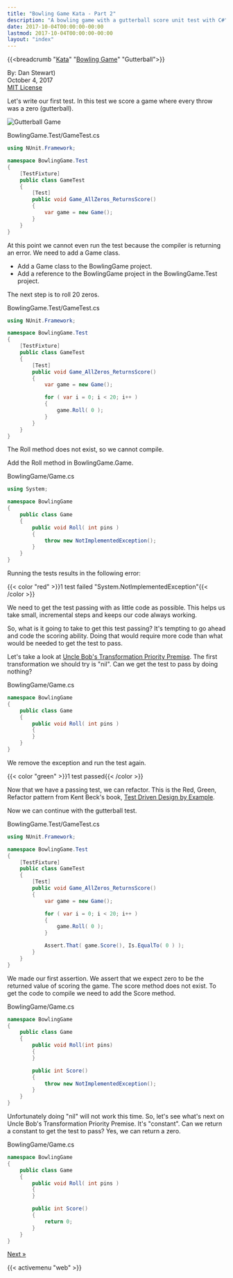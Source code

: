 ```yaml
---
title: "Bowling Game Kata - Part 2"
description: "A bowling game with a gutterball score unit test with C#"
date: 2017-10-04T00:00:00-00:00
lastmod: 2017-10-04T00:00:00-00:00
layout: "index"
---
```


{{<breadcrumb "[Kata](/kata/)" "[Bowling Game](/bowlinggame/)" "Gutterball">}}

By: Dan Stewart)\
October 4, 2017\
[MIT License](https://mit-license.org)

Let's write our first test. In this test we score a game where every throw was a
zero (gutterball).

![Gutterball Game](/images/kata/bowlinggame/gutterball.gif)

BowlingGame.Test/GameTest.cs

```csharp
using NUnit.Framework;

namespace BowlingGame.Test
{
    [TestFixture]
    public class GameTest
    {
        [Test]
        public void Game_AllZeros_ReturnsScore()
        {
            var game = new Game();
        }
    }
}
```
                
At this point we cannot even run the test because the compiler is returning an error.
We need to add a Game class. 

* Add a Game class to the BowlingGame project.
* Add a reference to the BowlingGame project in the BowlingGame.Test project.

The next step is to roll 20 zeros.

BowlingGame.Test/GameTest.cs

```csharp
using NUnit.Framework;

namespace BowlingGame.Test
{
    [TestFixture]
    public class GameTest
    {
        [Test]
        public void Game_AllZeros_ReturnsScore()
        {
            var game = new Game();

            for ( var i = 0; i < 20; i++ )
            {
                game.Roll( 0 );
            }
        }
    }
}
```
        
The Roll method does not exist, so we cannot compile.

Add the Roll method in BowlingGame.Game.

BowlingGame/Game.cs

```csharp
using System;

namespace BowlingGame
{
    public class Game
    {
        public void Roll( int pins )
        {
            throw new NotImplementedException();
        }
    }
}
```
        
Running the tests results in the following error:

{{< color "red" >}}1 test failed "System.NotImplementedException"{{< /color >}}

We need to get the test passing with as little code as possible. This helps us take
small, incremental steps and keeps our code always working.

So, what is it going to take to get this test passing? It's tempting to go ahead
and code the scoring ability. Doing that would require more code than what would
be needed to get the test to pass.

Let's take a look at 
[Uncle Bob's Transformation Priority Premise](https://8thlight.com/blog/uncle-bob/2013/05/27/TheTransformationPriorityPremise.html). 
The first transformation we should try is "nil". Can we get the test to pass by doing nothing?

BowlingGame/Game.cs

```csharp
namespace BowlingGame
{
    public class Game
    {
        public void Roll( int pins )
        {
        }
    }
}
```
        
We remove the exception and run the test again.

{{< color "green" >}}1 test passed{{< /color >}} 

Now that we have a passing test, we can refactor. This is the Red, Green, Refactor
pattern from Kent Beck's book, 
[Test Driven Design by Example](https://www.amazon.com/Test-Driven-Development-Kent-Beck/dp/0321146530/).

Now we can continue with the gutterball test.

BowlingGame.Test/GameTest.cs

```csharp
using NUnit.Framework;

namespace BowlingGame.Test
{
    [TestFixture]
    public class GameTest
    {
        [Test]
        public void Game_AllZeros_ReturnsScore()
        {
            var game = new Game();

            for ( var i = 0; i < 20; i++ )
            {
                game.Roll( 0 );
            }

            Assert.That( game.Score(), Is.EqualTo( 0 ) );
        }
    }
}
```

We made our first assertion. We assert that we expect zero to be the returned value
of scoring the game. The score method does not exist. To get the code to compile
we need to add the Score method.

BowlingGame/Game.cs

```csharp
namespace BowlingGame
{
    public class Game
    {
        public void Roll(int pins)
        {
        }

        public int Score()
        {
            throw new NotImplementedException();
        }
    }
}
```
        
Unfortunately doing "nil" will not work this time. So, let's see what's next on
Uncle Bob's Transformation Priority Premise. It's "constant". Can we return a constant
to get the test to pass? Yes, we can return a zero.

BowlingGame/Game.cs

```csharp
namespace BowlingGame
{
    public class Game
    {
        public void Roll( int pins )
        {
        }

        public int Score()
        {
            return 0;
        }
    }
}
```

[Next &raquo;](/bowlinggame/normalgame)

{{< activemenu "web" >}}